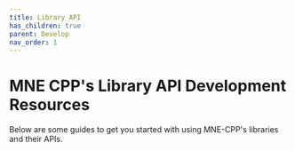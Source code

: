 ```yaml
---
title: Library API
has_children: true
parent: Develop
nav_order: 1
---
```

# MNE CPP's Library API Development Resources

Below are some guides to get you started with using MNE-CPP's libraries and their APIs. 